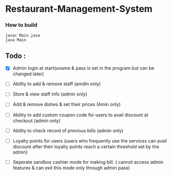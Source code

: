 # Restaurant-Management-System

### How to build

```
javac Main.java
java Main
```


## Todo :

- [x] Admin login at start(uname & pass is set in the program but can be changed later)
- [ ] Ability to add & remove staff (amdin only)
- [ ] Store & view staff info (admin only)
- [ ] Add & remove dishes & set their prices (Amin only)
- [ ] Ability to add custom coupon code for users to avail discount at checkout (admin only)
- [ ] Ability to check record of previous bills (admin only)
- [ ] Loyalty points for users (users who frequently use the services can avail discount after their loyalty points reach a certain threshold set by the admin)
- [ ] Seperate sandbox cashier mode for making bill. ( cannot access admin features & can exit this mode only through admin pass)


